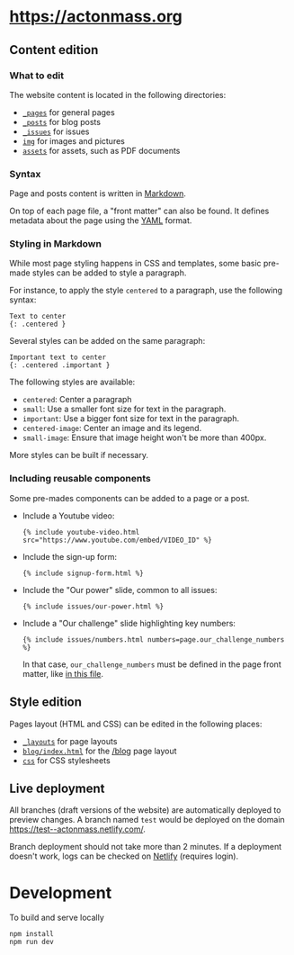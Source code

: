 # https://actonmass.org

## Content edition

### What to edit

The website content is located in the following directories:
- [`_pages`](/_pages) for general pages
- [`_posts`](/_posts) for blog posts
- [`_issues`](/_issues) for issues
- [`img`](/img) for images and pictures
- [`assets`](/assets) for assets, such as PDF documents

### Syntax

Page and posts content is written in [Markdown](https://www.markdownguide.org/basic-syntax/).

On top of each page file, a "front matter" can also be found. It defines metadata about the page using the [YAML](https://lzone.de/cheat-sheet/YAML) format.

### Styling in Markdown

While most page styling happens in CSS and templates, some basic pre-made styles can be added to style a paragraph.

For instance, to apply the style `centered` to a paragraph, use the following syntax:

```
Text to center
{: .centered }
```

Several styles can be added on the same paragraph:

```
Important text to center
{: .centered .important }
```

The following styles are available:

- `centered`: Center a paragraph
- `small`: Use a smaller font size for text in the paragraph.
- `important`: Use a bigger font size for text in the paragraph.
- `centered-image`: Center an image and its legend.
- `small-image`: Ensure that image height won't be more than 400px.

More styles can be built if necessary.

### Including reusable components

Some pre-mades components can be added to a page or a post.

- Include a Youtube video:
  ```
  {% include youtube-video.html src="https://www.youtube.com/embed/VIDEO_ID" %}
  ```
- Include the sign-up form:
  ```
  {% include signup-form.html %}
  ```
- Include the "Our power" slide, common to all issues:
  ```
  {% include issues/our-power.html %}
  ```
- Include a "Our challenge" slide highlighting key numbers:
  ```
  {% include issues/numbers.html numbers=page.our_challenge_numbers %}
  ```
  In that case, `our_challenge_numbers` must be defined in the page front matter, like [in this file](https://github.com/fpagnoux/actonmass-website/blob/adc9c288fb56c52f79b28e0edb57e0a8da3f4abd/_issues/climate.md).


## Style edition

Pages layout (HTML and CSS) can be edited in the following places:
- [`_layouts`](/_layouts) for page layouts
- [`blog/index.html`](/blog/index.html) for the [/blog](https://actonmass.org/blog/) page layout
- [`css`](/css) for CSS stylesheets


## Live deployment

All branches (draft versions of the website) are automatically deployed to preview changes. A branch named `test` would be deployed on the domain https://test--actonmass.netlify.com/.

Branch deployment should not take more than 2 minutes.
If a deployment doesn't work, logs can be checked on [Netlify](https://app.netlify.com/sites/actonmass/deploys) (requires login).


# Development #

To build and serve locally
```
npm install
npm run dev
```

